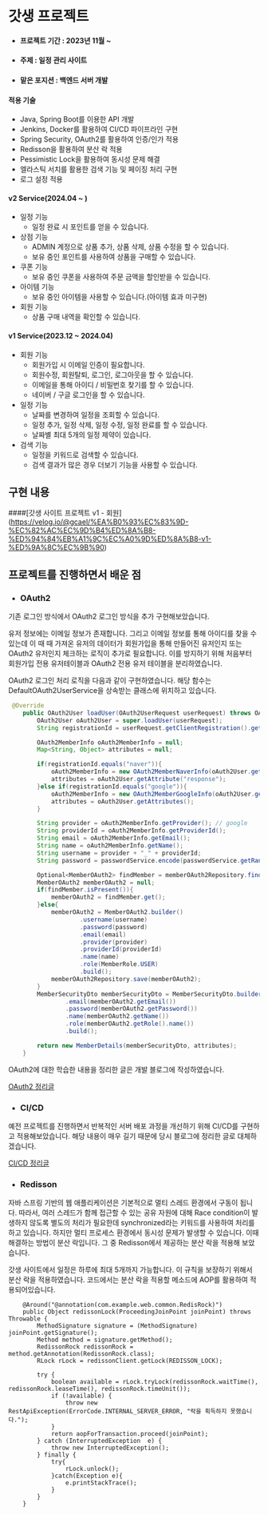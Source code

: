 # 갓생 프로젝트

- #### 프로젝트 기간 : 2023년 11월 ~
- #### 주제 : 일정 관리 사이트
- #### 맡은 포지션 : 백엔드 서버 개발

#### 적용 기술
- Java, Spring Boot를 이용한 API 개발
- Jenkins, Docker를 활용하여 CI/CD 파이프라인 구현
- Spring Security, OAuth2를 활용하여 인증/인가 적용
- Redisson을 활용하여 분산 락 적용
- Pessimistic Lock을 활용하여 동시성 문제 해결
- 엘라스틱 서치를 활용한 검색 기능 및 페이징 처리 구현
- 로그 설정 적용
 
#### v2 Service(2024.04 ~ )
- 일정 기능
    - 일정 완료 시 포인트를 얻을 수 있습니다.
- 상점 기능
    - ADMIN 계정으로 상품 추가, 상품 삭제, 상품 수정을 할 수 있습니다.
    - 보유 중인 포인트를 사용하여 상품을 구매할 수 있습니다.
- 쿠폰 기능
    - 보유 중인 쿠폰을 사용하여 주문 금액을 할인받을 수 있습니다.
- 아이템 기능
    - 보유 중인 아이템을 사용할 수 있습니다.(아이템 효과 미구현)
- 회원 기능
    - 상품 구매 내역을 확인할 수 있습니다.

#### v1 Service(2023.12 ~ 2024.04)
- 회원 기능
    - 회원가입 시 이메일 인증이 필요합니다.
    - 회원수정, 회원탈퇴, 로그인, 로그아웃을 할 수 있습니다.
    - 이메일을 통해 아이디 / 비밀번호 찾기를 할 수 있습니다.
    - 네이버 / 구글 로그인을 할 수 있습니다.
- 일정 기능
    - 날짜를 변경하여 일정을 조회할 수 있습니다.
    - 일정 추가, 일정 삭제, 일정 수정, 일정 완료를 할 수 있습니다.
    - 날짜별 최대 5개의 일정 제약이 있습니다.
- 검색 기능
    - 일정을 키워드로 검색할 수 있습니다.
    - 검색 결과가 많은 경우 더보기 기능을 사용할 수 있습니다.
 
## 구현 내용

####[갓생 사이트 프로젝트 v1 - 회원] (https://velog.io/@gcael/%EA%B0%93%EC%83%9D-%EC%82%AC%EC%9D%B4%ED%8A%B8-%ED%94%84%EB%A1%9C%EC%A0%9D%ED%8A%B8-v1-%ED%9A%8C%EC%9B%90)
    
## 프로젝트를 진행하면서 배운 점

- ### OAuth2
기존 로그인 방식에서 OAuth2 로그인 방식을 추가 구현해보았습니다.

유저 정보에는 이메일 정보가 존재합니다. 그리고 이메일 정보를 통해 아이디를 찾을 수 있는데 이 때 때 가져온 유저의 데이터가 회원가입을 통해 만들어진 유저인지 또는 OAuth2 유저인지 체크하는 로직이 추가로 필요합니다. 이를 방지하기 위해 처음부터 회원가입 전용 유저테이블과 OAuth2 전용 유저 테이블을 분리하였습니다.

OAuth2 로그인 처리 로직을 다음과 같이 구현하였습니다. 해당 함수는 DefaultOAuth2UserService을 상속받는 클래스에 위치하고 있습니다.

```java
 @Override
    public OAuth2User loadUser(OAuth2UserRequest userRequest) throws OAuth2AuthenticationException {
        OAuth2User oAuth2User = super.loadUser(userRequest);
        String registrationId = userRequest.getClientRegistration().getRegistrationId();

        OAuth2MemberInfo oAuth2MemberInfo = null;
        Map<String, Object> attributes = null;

        if(registrationId.equals("naver")){
            oAuth2MemberInfo = new OAuth2MemberNaverInfo(oAuth2User.getAttribute("response"));
            attributes = oAuth2User.getAttribute("response");
        }else if(registrationId.equals("google")){
            oAuth2MemberInfo = new OAuth2MemberGoogleInfo(oAuth2User.getAttributes());
            attributes = oAuth2User.getAttributes();
        }

        String provider = oAuth2MemberInfo.getProvider(); // google
        String providerId = oAuth2MemberInfo.getProviderId();
        String email = oAuth2MemberInfo.getEmail();
        String name = oAuth2MemberInfo.getName();
        String username = provider + "_" + providerId;
        String password = passwordService.encode(passwordService.getRandom());

        Optional<MemberOAuth2> findMember = memberOAuth2Repository.findTop1ByUsername(username);
        MemberOAuth2 memberOAuth2 = null;
        if(findMember.isPresent()){
            memberOAuth2 = findMember.get();
        }else{
            memberOAuth2 = MemberOAuth2.builder()
                    .username(username)
                    .password(password)
                    .email(email)
                    .provider(provider)
                    .providerId(providerId)
                    .name(name)
                    .role(MemberRole.USER)
                    .build();
            memberOAuth2Repository.save(memberOAuth2);
        }
        MemberSecurityDto memberSecurityDto = MemberSecurityDto.builder().username(memberOAuth2.getUsername())
                .email(memberOAuth2.getEmail())
                .password(memberOAuth2.getPassword())
                .name(memberOAuth2.getName())
                .role(memberOAuth2.getRole().name())
                .build();

        return new MemberDetails(memberSecurityDto, attributes);
    }
```

OAuth2에 대한 학습한 내용을 정리한 글은 개발 블로그에 작성하였습니다.

[OAuth2 정리글](https://velog.io/@gcael/%EA%B0%93%EC%83%9D-%EC%82%AC%EC%9D%B4%ED%8A%B8-%ED%94%84%EB%A1%9C%EC%A0%9D%ED%8A%B8-OAuth)

- ### CI/CD

예전 프로젝트를 진행하면서 반복적인 서버 배포 과정을 개선하기 위해 CI/CD를 구현하고 적용해보았습니다. 해당 내용이 매우 길기 때문에 당시 블로그에 정리한 글로 대체하겠습니다.

[CI/CD 정리글](https://velog.io/@gcael/%EA%B0%93%EC%83%9D-%EC%82%AC%EC%9D%B4%ED%8A%B8-%ED%94%84%EB%A1%9C%EC%A0%9D%ED%8A%B8-CICD)

- ### Redisson

자바 스프링 기반의 웹 애플리케이션은 기본적으로 멀티 스레드 환경에서 구동이 됩니다. 따라서, 여러 스레드가 함께 접근할 수 있는 공유 자원에 대해 Race condition이 발생하지 않도록 별도의 처리가 필요한데 synchronized라는 키워드를 사용하여 처리를 하고 있습니다. 하지만 멀티 프로세스 환경에서 동시성 문제가 발생할 수 있습니다. 이때 해결하는 방법이 분산 락입니다. 그 중 Redisson에서 제공하는 분산 락을 적용해 보았습니다.

갓생 사이트에서 일정은 하루에 최대 5개까지 가능합니다. 이 규칙을 보장하기 위해서 분산 락을 적용하였습니다. 코드에서는 분산 락을 적용할 메소드에 AOP를 활용하여 적용되어있습니다.

```
    @Around("@annotation(com.example.web.common.RedisRock)")
    public Object redissonLock(ProceedingJoinPoint joinPoint) throws Throwable {
        MethodSignature signature = (MethodSignature) joinPoint.getSignature();
        Method method = signature.getMethod();
        RedissonRock redissonRock = method.getAnnotation(RedissonRock.class);
        RLock rLock = redissonClient.getLock(REDISSON_LOCK);

        try {
            boolean available = rLock.tryLock(redissonRock.waitTime(), redissonRock.leaseTime(), redissonRock.timeUnit());
            if (!available) {
                throw new RestApiException(ErrorCode.INTERNAL_SERVER_ERROR, "락을 획득하지 못했습니다.");
            }
            return aopForTransaction.proceed(joinPoint);
        } catch (InterruptedException  e) {
            throw new InterruptedException();
        } finally {
            try{
                rLock.unlock();
            }catch(Exception e){
                e.printStackTrace();
            }
        }
    }
```



